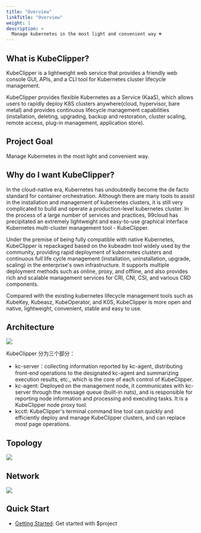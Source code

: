 ```yaml
---
title: "Overview"
linkTitle: "Overview"
weight: 1
description: >
  Manage kubernetes in the most light and convenient way ☸️
---
```


## What is KubeClipper?

KubeClipper is a lightweight web service that provides a friendly web console GUI, APIs, and a CLI tool for Kubernetes cluster lifecycle management.

KubeClipper provides flexible Kubernetes as a Service (KaaS), which allows users to rapidly deploy K8S clusters anywhere(cloud, hypervisor, bare metal) and provides continuous lifecycle management capabilities (installation, deleting, upgrading, backup and restoration, cluster scaling, remote access, plug-in management, application store).

## Project Goal

Manage Kubernetes in the most light and convenient way.

## Why do I want KubeClipper?

In the cloud-native era, Kubernetes has undoubtedly become the de facto standard for container orchestration. Although there are many tools to assist in the installation and management of kubernetes clusters, it is still very complicated to build and operate a production-level kubernetes cluster. In the process of a large number of services and practices, 99cloud has precipitated an extremely lightweight and easy-to-use graphical interface Kubernetes multi-cluster management tool - KubeClipper.

Under the premise of being fully compatible with native Kubernetes, KubeClipper is repackaged based on the kubeadm tool widely used by the community, providing rapid deployment of kubernetes clusters and continuous full life cycle management (installation, uninstallation, upgrade, scaling) in the enterprise's own infrastructure. It supports multiple deployment methods such as online, proxy, and offline, and also provides rich and scalable management services for CRI, CNI, CSI, and various CRD components.

Compared with the existing kubernetes lifecycle management tools such as KubeKey, Kubeasz, KubeOperator, and K0S, KubeClipper is more open and native, lightweight, convenient, stable and easy to use.

## Architecture

![](/images/docs-overview/kc-arch2.png)

KubeClipper 分为三个部分：
* kc-server：collecting information reported by kc-agent, distributing front-end operations to the designated kc-agent and summarizing execution results, etc., which is the core of each control of KubeClipper.
* kc-agent: Deployed on the management node, it communicates with kc-server through the message queue (built-in nats), and is responsible for reporting node information and processing and executing tasks. It is a KubeClipper node proxy tool.
* kcctl: KubeClipper's terminal command line tool can quickly and efficiently deploy and manage KubeClipper clusters, and can replace most page operations.

## Topology

![](/images/docs-overview/kc-arch.png)

## Network

![](/images/docs-overview/kc-network.png)

## Quick Start

* [Getting Started](/en/docs/getting-started/): Get started with $project
